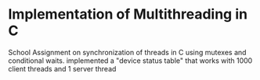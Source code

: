 # Implementation of Multithreading in C
School Assignment on synchronization of threads in C using mutexes and conditional waits.
implemented a "device status table" that works with 1000 client threads and 1 server thread
